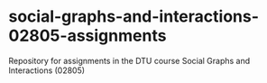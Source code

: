 # social-graphs-and-interactions-02805-assignments
Repository for assignments in the DTU course Social Graphs and Interactions (02805)
